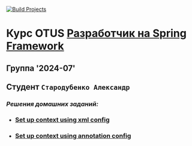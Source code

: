 [![Build Projects](https://github.com/av-starodub/2024-07-otus-spring-Starodubenko/actions/workflows/build.yml/badge.svg)](https://github.com/av-starodub/2024-07-otus-spring-Starodubenko/actions/workflows/build.yml)
# Курс OTUS [Разработчик на Spring Framework](https://otus.ru/lessons/javaspring/)
## Группа '2024-07' <br></br>Cтудент `Стародубенко Александр`
### _Решения домашних заданий:_
* ### [Set up context using xml config](https://github.com/av-starodub/2024-07-otus-spring-Starodubenko/pull/1/files)
* ### [Set up context using annotation config](https://github.com/av-starodub/2025-03-otus-spring-Starodubenko/pull/2/files)
